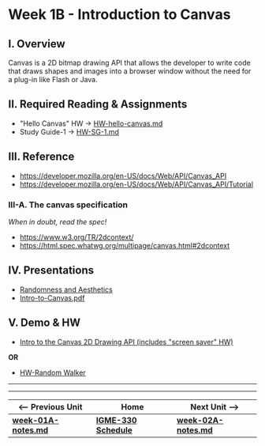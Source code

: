 # Week 1B - Introduction to Canvas

## I. Overview
Canvas is a 2D bitmap drawing API that allows the developer to write code that draws shapes and images into a browser window without the need for a plug-in like Flash or Java. 

## II. Required Reading & Assignments
* "Hello Canvas" HW -> [HW-hello-canvas.md](https://github.com/tonethar/IGME-330-Master/blob/master/notes/HW-hello-canvas.md)
* Study Guide-1 -> [HW-SG-1.md](https://github.com/tonethar/IGME-330-Master/blob/master/notes/HW-SG-1.md)

## III. Reference
- https://developer.mozilla.org/en-US/docs/Web/API/Canvas_API
- https://developer.mozilla.org/en-US/docs/Web/API/Canvas_API/Tutorial

### III-A. The canvas specification
*When in doubt, read the spec!*
- https://www.w3.org/TR/2dcontext/
- https://html.spec.whatwg.org/multipage/canvas.html#2dcontext

## IV. Presentations
- [Randomness and Aesthetics](https://github.com/tonethar/IGME-330-Master/blob/master/notes/randomness-1.md)
- [Intro-to-Canvas.pdf](https://github.com/tonethar/IGME-330-Master/blob/master/presentations/Intro-to-Canvas.pdf)

## V. Demo & HW
- [Intro to the Canvas 2D Drawing API (includes "screen saver" HW)](https://github.com/tonethar/IGME-330-Master/blob/master/notes/canvas-1.md)

**OR**

- [HW-Random Walker](https://github.com/tonethar/IGME-330-Master/blob/master/notes/HW-random-walker.md)


<hr><hr>

| <-- Previous Unit | Home | Next Unit -->
| --- | --- | --- 
| [**week-01A-notes.md**](week-01A-notes.md)     |  [**IGME-330 Schedule**](../schedule.md) | [**week-02A-notes.md**](week-02A-notes.md)

